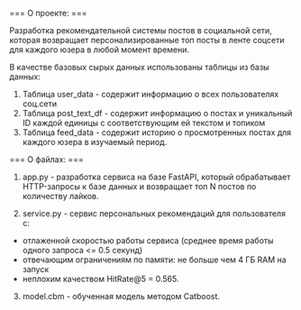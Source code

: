 === О проекте: ===

Разработка рекомендательной системы постов в социальной сети, которая возвращает персонализированные топ посты в ленте соцсети для каждого юзера в любой момент 
времени.

В качестве базовых сырых данных использованы таблицы из базы данных:
1. Таблица user_data - содержит информацию о всех пользователях соц.сети
2. Таблица post_text_df - содержит информацию о постах и уникальный ID каждой единицы с соответствующим ей текстом и топиком
3. Таблица feed_data - содержит историю о просмотренных постах для каждого юзера в изучаемый период.


=== О файлах: ===

1. app.py -  разработка сервиса на базе FastAPI, который обрабатывает HTTP-запросы к базе данных и возвращает топ N постов по количеству лайков.

2. service.py - сервис персональных рекомендаций для пользователя с:
- отлаженной скоростью работы сервиса (среднее время работы одного запроса <= 0.5 секунд)
- отвечающим ограничениям по памяти: не больше чем 4 ГБ RAM на запуск
- неплохим качеством HitRate@5 = 0.565.

3. model.cbm - обученная модель методом Catboost.
